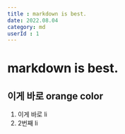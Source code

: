 ```yaml
---
title : markdown is best.
date: 2022.08.04
category: md
userId : 1
---
```

# markdown is best.
## 이게 바로 orange color

1. 이게 바로 li
2. 2번째 li